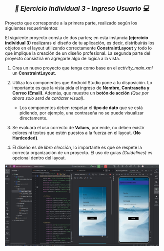 **_<h2 align="center">:vulcan_salute: Ejercicio Individual 3 - Ingreso Usuario :computer:</h2>_**

Proyecto que corresponde a la primera parte, realizado según los siguientes requerimientos:

El siguiente proyecto consta de dos partes; en esta instancia __(ejercicio individual 3)__ realizaras el diseño de tu aplicación, es decir, distribuirás los objetos en el layout utilizando correctamente __ConstraintLayout__ y todo lo que implique la creación de un diseño profesional.
La segunda parte del proyecto consistirá en agregarle algo de lógica a la vista.

1. Crea un nuevo proyecto que tenga como base en el _activity_main.xml_ un __ConstraintLayout__.

2. Utiliza los componentes que Android Studio pone a tu disposición. Lo importante es que la vista pida el ingreso de __Nombre, Contraseña y Correo (Email)__. Además, que muestre un __botón de acción__ _(Que por ahora solo será de carácter visual)_.
    - Los componentes deben respetar el __tipo de dato__ que se está pidiendo, por ejemplo, una contraseña no se puede visualizar directamente.

3. Se evaluará el uso correcto de __Values__, por ende, no deben existir colores ni textos que estén puestos a la fuerza en el layout. __(No Hardcoded)__.

4. El diseño es de _libre elección_, lo importante es que se respete la correcta organización de un proyecto. El uso de guías _(Guidelines)_ es opcional dentro del layout.

<img src="./app/src/main/res/drawable/ejercicio_individual_tres.jpg" alt="">
